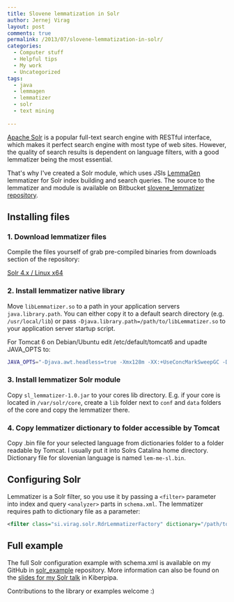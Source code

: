 ```yaml
---
title: Slovene lemmatization in Solr
author: Jernej Virag
layout: post
comments: true
permalink: /2013/07/slovene-lemmatization-in-solr/
categories:
  - Computer stuff
  - Helpful tips
  - My work
  - Uncategorized
tags:
  - java
  - lemmagen
  - lemmatizer
  - solr
  - text mining
  
---
```

[Apache Solr][1] is a popular full-text search engine with RESTful interface, which makes it perfect search engine with most type of web sites. However, the quality of search results is dependent on language filters, with a good lemmatizer being the most essential.

That's why I've created a Solr module, which uses JSIs [LemmaGen][2] lemmatizer for Solr index building and search queries. The source to the lemmatizer and module is available on Bitbucket [slovene_lemmatizer repository][3].

<!--more-->

## Installing files

### 1. Download lemmatizer files

Compile the files yourself of grab pre-compiled binaries from downloads section of the repository:

[Solr 4.x / Linux x64][4]

### 2. Install lemmatizer native library

Move `libLemmatizer.so` to a path in your application servers `java.library.path`. You can either copy it to a default search directory (e.g. `/usr/local/lib`) or pass `-Djava.library.path=/path/to/libLemmatizer.so` to your application server startup script.

For Tomcat 6 on Debian/Ubuntu edit /etc/default/tomcat6 and upadte JAVA_OPTS to:

``` bash
JAVA_OPTS="-Djava.awt.headless=true -Xmx128m -XX:+UseConcMarkSweepGC -Djava.library.path=/path/to/folder/with/liblemmatizer/so"
```

### 3. Install lemmatizer Solr module

Copy `sl_lemmatizer-1.0.jar` to your cores lib directory. E.g. if your core is located in `/var/solr/core`, create a `lib` folder next to `conf` and `data` folders of the core and copy the lemmatizer there.

### 4. Copy lemmatizer dictionary to folder accessible by Tomcat

Copy .bin file for your selected language from dictionaries folder to a folder readable by Tomcat. I usually put it into Solrs Catalina home directory. Dictionary file for slovenian language is named `lem-me-sl.bin`.

## Configuring Solr

Lemmatizer is a Solr filter, so you use it by passing a `<filter>` parameter into index and query `<analyzer>` parts in `schema.xml`. The lemmatizer requires path to dictionary file as a parameter:

``` xml
<filter class="si.virag.solr.RdrLemmatizerFactory" dictionary="/path/to/lem-me-sl.bin" />
```

## Full example

The full Solr configuration example with schema.xml is available on my GitHub in [solr_example][5] repository. More information can also be found on the [slides for my Solr talk][6] in Kiberpipa.

Contributions to the library or examples welcome :)

 [1]: http://lucene.apache.org/solr/
 [2]: http://lemmatise.ijs.si/
 [3]: https://bitbucket.org/mavrik/slovene_lemmatizer/
 [4]: https://bitbucket.org/mavrik/slovene_lemmatizer/downloads/lemmatizer_linux_amd64.tar.gz
 [5]: https://github.com/izacus/solr_example
 [6]: http://www.slideshare.net/izacus/solr-16252191